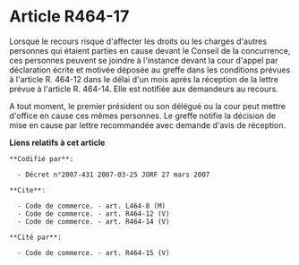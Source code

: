 # Article R464-17

Lorsque le recours risque d'affecter les droits ou les charges d'autres personnes qui étaient parties en cause devant le
Conseil de la concurrence, ces personnes peuvent se joindre à l'instance devant la cour d'appel par déclaration écrite et
motivée déposée au greffe dans les conditions prévues à l'article R. 464-12 dans le délai d'un mois après la réception de la
lettre prévue à l'article R. 464-14. Elle est notifiée aux demandeurs au recours.

A tout moment, le premier président ou son délégué ou la cour peut mettre d'office en cause ces mêmes personnes. Le greffe
notifie la décision de mise en cause par lettre recommandée avec demande d'avis de réception.

**Liens relatifs à cet article**

	**Codifié par**:

	  - Décret n°2007-431 2007-03-25 JORF 27 mars 2007

	**Cite**:

	  - Code de commerce. - art. L464-8 (M)
	  - Code de commerce. - art. R464-12 (V)
	  - Code de commerce. - art. R464-14 (V)

	**Cité par**:

	  - Code de commerce. - art. R464-15 (V)
